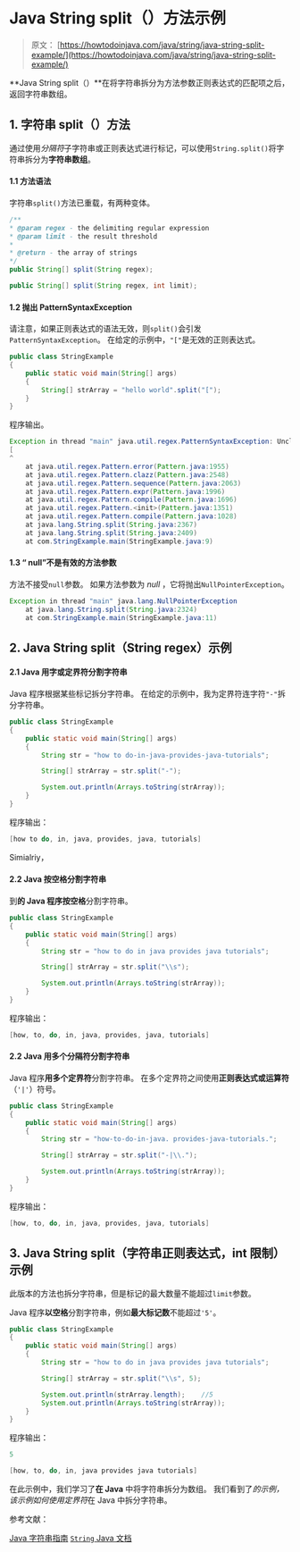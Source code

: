 # Java String split（）方法示例

> 原文： [https://howtodoinjava.com/java/string/java-string-split-example/](https://howtodoinjava.com/java/string/java-string-split-example/)

**Java String split（）**在将字符串拆分为方法参数正则表达式的匹配项之后，返回字符串数组。

## 1\. 字符串 split（）方法

通过使用*分隔符*子字符串或正则表达式进行标记，可以使用`String.split()`将字符串拆分为**字符串数组**。

#### 1.1 方法语法

字符串`split()`方法已重载，有两种变体。

```java
/**
* @param regex - the delimiting regular expression
* @param limit - the result threshold
* 
* @return - the array of strings
*/
public String[] split(String regex);

public String[] split(String regex, int limit);

```

#### 1.2 抛出 PatternSyntaxException

请注意，如果正则表达式的语法无效，则`split()`会引发`PatternSyntaxException`。 在给定的示例中，`"["`是无效的正则表达式。

```java
public class StringExample 
{
    public static void main(String[] args) 
    {       
        String[] strArray = "hello world".split("[");
    }
}

```

程序输出。

```java
Exception in thread "main" java.util.regex.PatternSyntaxException: Unclosed character class near index 0
[
^
	at java.util.regex.Pattern.error(Pattern.java:1955)
	at java.util.regex.Pattern.clazz(Pattern.java:2548)
	at java.util.regex.Pattern.sequence(Pattern.java:2063)
	at java.util.regex.Pattern.expr(Pattern.java:1996)
	at java.util.regex.Pattern.compile(Pattern.java:1696)
	at java.util.regex.Pattern.<init>(Pattern.java:1351)
	at java.util.regex.Pattern.compile(Pattern.java:1028)
	at java.lang.String.split(String.java:2367)
	at java.lang.String.split(String.java:2409)
	at com.StringExample.main(StringExample.java:9)

```

#### 1.3 “ null”不是有效的方法参数

方法不接受`null`参数。 如果方法参数为 *null* ，它将抛出`NullPointerException`。

```java
Exception in thread "main" java.lang.NullPointerException
	at java.lang.String.split(String.java:2324)
	at com.StringExample.main(StringExample.java:11)

```

## 2\. Java String split（String regex）示例

#### 2.1 Java 用字或定界符分割字符串

Java 程序根据某些标记拆分字符串。 在给定的示例中，我为定界符连字符`"-"`拆分字符串。

```java
public class StringExample 
{
    public static void main(String[] args) 
    {
        String str = "how to do-in-java-provides-java-tutorials";

        String[] strArray = str.split("-");

        System.out.println(Arrays.toString(strArray));
    }
}

```

程序输出：

```java
[how to do, in, java, provides, java, tutorials]

```

Simialriy，

#### 2.2 Java 按空格分割字符串

到**的 Java 程序按空格**分割字符串。

```java
public class StringExample 
{
    public static void main(String[] args) 
    {
        String str = "how to do in java provides java tutorials";

        String[] strArray = str.split("\\s");

        System.out.println(Arrays.toString(strArray));
    }
}

```

程序输出：

```java
[how, to, do, in, java, provides, java, tutorials]

```

#### 2.2 Java 用多个分隔符分割字符串

Java 程序**用多个定界符**分割字符串。 在多个定界符之间使用**正则表达式或运算符**（`'|'`）符号。

```java
public class StringExample 
{
    public static void main(String[] args) 
    {
        String str = "how-to-do-in-java. provides-java-tutorials.";

        String[] strArray = str.split("-|\\.");

        System.out.println(Arrays.toString(strArray));
    }
}

```

程序输出：

```java
[how, to, do, in, java, provides, java, tutorials]

```

## 3\. Java String split（字符串正则表达式，int 限制）示例

此版本的方法也拆分字符串，但是标记的最大数量不能超过`limit`参数。

Java 程序**以空格**分割字符串，例如**最大标记数**不能超过`'5'`。

```java
public class StringExample 
{
    public static void main(String[] args) 
    {
        String str = "how to do in java provides java tutorials";

        String[] strArray = str.split("\\s", 5);

        System.out.println(strArray.length);	//5
        System.out.println(Arrays.toString(strArray));
    }
}

```

程序输出：

```java
5

[how, to, do, in, java provides java tutorials]

```

在此示例中，我们学习了**在 Java** 中将字符串拆分为数组。 我们看到了*的示例，该示例如何使用定界符*在 Java 中拆分字符串。

参考文献：

[Java 字符串指南](https://howtodoinjava.com/java-string/)
[`String` Java 文档](https://docs.oracle.com/javase/9/docs/api/java/lang/String.html)